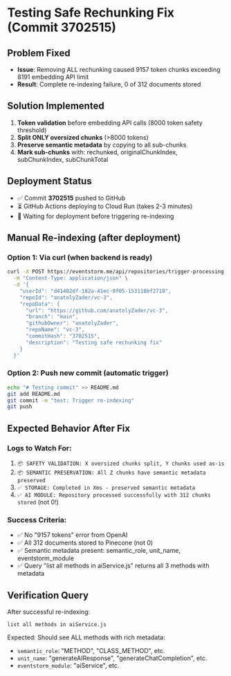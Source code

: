 # Testing Safe Rechunking Fix (Commit 3702515)

## Problem Fixed
- **Issue**: Removing ALL rechunking caused 9157 token chunks exceeding 8191 embedding API limit
- **Result**: Complete re-indexing failure, 0 of 312 documents stored

## Solution Implemented
1. **Token validation** before embedding API calls (8000 token safety threshold)
2. **Split ONLY oversized chunks** (>8000 tokens)
3. **Preserve semantic metadata** by copying to all sub-chunks
4. **Mark sub-chunks** with: rechunked, originalChunkIndex, subChunkIndex, subChunkTotal

## Deployment Status
- ✅ Commit **3702515** pushed to GitHub
- ⏳ GitHub Actions deploying to Cloud Run (takes 2-3 minutes)
- 🔄 Waiting for deployment before triggering re-indexing

## Manual Re-indexing (after deployment)

### Option 1: Via curl (when backend is ready)
```bash
curl -X POST https://eventstorm.me/api/repositories/trigger-processing \
  -H "Content-Type: application/json" \
  -d '{
    "userId": "d41402df-182a-41ec-8f05-153118bf2718",
    "repoId": "anatolyZader/vc-3",
    "repoData": {
      "url": "https://github.com/anatolyZader/vc-3",
      "branch": "main",
      "githubOwner": "anatolyZader",
      "repoName": "vc-3",
      "commitHash": "3702515",
      "description": "Testing safe rechunking fix"
    }
  }'
```

### Option 2: Push new commit (automatic trigger)
```bash
echo "# Testing commit" >> README.md
git add README.md
git commit -m "test: Trigger re-indexing"
git push
```

## Expected Behavior After Fix

### Logs to Watch For:
1. `📦 SAFETY VALIDATION: X oversized chunks split, Y chunks used as-is`
2. `📦 SEMANTIC PRESERVATION: All Z chunks have semantic metadata preserved`
3. `✅ STORAGE: Completed in Xms - preserved semantic metadata`
4. `✅ AI MODULE: Repository processed successfully with 312 chunks stored` (not 0!)

### Success Criteria:
- ✅ No "9157 tokens" error from OpenAI
- ✅ All 312 documents stored to Pinecone (not 0)
- ✅ Semantic metadata present: semantic_role, unit_name, eventstorm_module
- ✅ Query "list all methods in aiService.js" returns all 3 methods with metadata

## Verification Query
After successful re-indexing:
```
list all methods in aiService.js
```

Expected: Should see ALL methods with rich metadata:
- `semantic_role`: "METHOD", "CLASS_METHOD", etc.
- `unit_name`: "generateAIResponse", "generateChatCompletion", etc.
- `eventstorm_module`: "aiService", etc.
